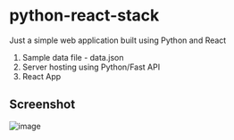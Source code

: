 # python-react-stack

Just a simple web application built using Python and React

1. Sample data file - data.json
2. Server hosting using Python/Fast API
3. React App

## Screenshot

![image](https://github.com/user-attachments/assets/d685b810-7bfc-49ab-a4a9-47a41ecf03f8)
